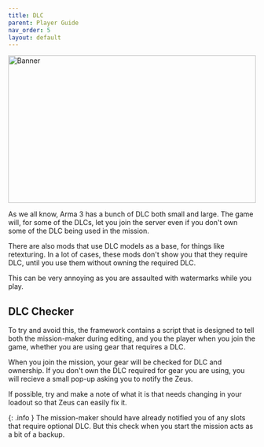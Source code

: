 ```yaml
---
title: DLC        
parent: Player Guide
nav_order: 5
layout: default
---
```


<img src="https://jamio.github.io/JM_MissionFrameworkDocs/docs/assets/dlc.png" alt="Banner" style="width: 100%; max-height: 300px; object-fit: cover;" />

As we all know, Arma 3 has a bunch of DLC both small and large. The game will, for some of the DLCs, let you join the server even if you don't own some of the DLC being used in the mission.

There are also mods that use DLC models as a base, for things like retexturing. In a lot of cases, these mods don't show you that they require DLC, until you use them without owning the required DLC.

This can be very annoying as you are assaulted with watermarks while you play.

## DLC Checker

To try and avoid this, the framework contains a script that is designed to tell both the mission-maker during editing, and you the player when you join the game, whether you are using gear that requires a DLC.

When you join the mission, your gear will be checked for DLC and ownership. If you don't own the DLC required for gear you are using, you will recieve a small pop-up asking you to notify the Zeus.

If possible, try and make a note of what it is that needs changing in your loadout so that Zeus can easily fix it.

{: .info }
The mission-maker should have already notified you of any slots that require optional DLC. But this check when you start the mission acts as a bit of a backup.

